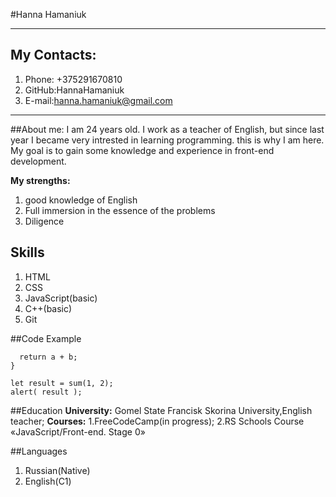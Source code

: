 #Hanna Hamaniuk

********************

## My Contacts:
1. Phone: +375291670810
2. GitHub:HannaHamaniuk
3. E-mail:hanna.hamaniuk@gmail.com

*****************************************

##About me:
I am 24 years old. I work as a teacher of English, but since last year I became very intrested in learning programming. this is why I am here.
My goal is to gain some knowledge and experience in front-end development. 

**My strengths:**
1. good knowledge of English
2. Full immersion in the essence of the problems
3. Diligence

## Skills
1. HTML
2. CSS
3. JavaScript(basic)
4. C++(basic)
5. Git

##Code Example
```function sum(a, b) {
  return a + b;
}

let result = sum(1, 2);
alert( result );
```
##Education
**University:** Gomel State Francisk Skorina University,English teacher;
**Courses:** 
1.FreeCodeCamp(in progress);
2.RS Schools Course «JavaScript/Front-end. Stage 0»

##Languages
1. Russian(Native)
2. English(C1)




